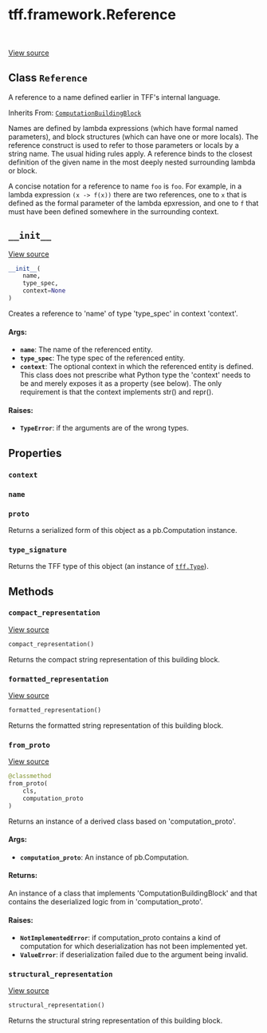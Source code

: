 <div itemscope itemtype="http://developers.google.com/ReferenceObject">
<meta itemprop="name" content="tff.framework.Reference" />
<meta itemprop="path" content="Stable" />
<meta itemprop="property" content="context"/>
<meta itemprop="property" content="name"/>
<meta itemprop="property" content="proto"/>
<meta itemprop="property" content="type_signature"/>
<meta itemprop="property" content="__init__"/>
<meta itemprop="property" content="compact_representation"/>
<meta itemprop="property" content="formatted_representation"/>
<meta itemprop="property" content="from_proto"/>
<meta itemprop="property" content="structural_representation"/>
</div>

# tff.framework.Reference

<table class="tfo-notebook-buttons tfo-api" align="left">
</table>

<a target="_blank" href="http://github.com/tensorflow/federated/tree/master/tensorflow_federated/python/core/impl/compiler/building_blocks.py">View
source</a>

## Class `Reference`

A reference to a name defined earlier in TFF's internal language.

Inherits From:
[`ComputationBuildingBlock`](../../tff/framework/ComputationBuildingBlock.md)

<!-- Placeholder for "Used in" -->

Names are defined by lambda expressions (which have formal named parameters),
and block structures (which can have one or more locals). The reference
construct is used to refer to those parameters or locals by a string name. The
usual hiding rules apply. A reference binds to the closest definition of the
given name in the most deeply nested surrounding lambda or block.

A concise notation for a reference to name `foo` is `foo`. For example, in a
lambda expression `(x -> f(x))` there are two references, one to `x` that is
defined as the formal parameter of the lambda epxression, and one to `f` that
must have been defined somewhere in the surrounding context.

<h2 id="__init__"><code>__init__</code></h2>

<a target="_blank" href="http://github.com/tensorflow/federated/tree/master/tensorflow_federated/python/core/impl/compiler/building_blocks.py">View
source</a>

```python
__init__(
    name,
    type_spec,
    context=None
)
```

Creates a reference to 'name' of type 'type_spec' in context 'context'.

#### Args:

*   <b>`name`</b>: The name of the referenced entity.
*   <b>`type_spec`</b>: The type spec of the referenced entity.
*   <b>`context`</b>: The optional context in which the referenced entity is
    defined. This class does not prescribe what Python type the 'context' needs
    to be and merely exposes it as a property (see below). The only requirement
    is that the context implements str() and repr().

#### Raises:

*   <b>`TypeError`</b>: if the arguments are of the wrong types.

## Properties

<h3 id="context"><code>context</code></h3>

<h3 id="name"><code>name</code></h3>

<h3 id="proto"><code>proto</code></h3>

Returns a serialized form of this object as a pb.Computation instance.

<h3 id="type_signature"><code>type_signature</code></h3>

Returns the TFF type of this object (an instance of
<a href="../../tff/Type.md"><code>tff.Type</code></a>).

## Methods

<h3 id="compact_representation"><code>compact_representation</code></h3>

<a target="_blank" href="http://github.com/tensorflow/federated/tree/master/tensorflow_federated/python/core/impl/compiler/building_blocks.py">View
source</a>

```python
compact_representation()
```

Returns the compact string representation of this building block.

<h3 id="formatted_representation"><code>formatted_representation</code></h3>

<a target="_blank" href="http://github.com/tensorflow/federated/tree/master/tensorflow_federated/python/core/impl/compiler/building_blocks.py">View
source</a>

```python
formatted_representation()
```

Returns the formatted string representation of this building block.

<h3 id="from_proto"><code>from_proto</code></h3>

<a target="_blank" href="http://github.com/tensorflow/federated/tree/master/tensorflow_federated/python/core/impl/compiler/building_blocks.py">View
source</a>

```python
@classmethod
from_proto(
    cls,
    computation_proto
)
```

Returns an instance of a derived class based on 'computation_proto'.

#### Args:

*   <b>`computation_proto`</b>: An instance of pb.Computation.

#### Returns:

An instance of a class that implements 'ComputationBuildingBlock' and that
contains the deserialized logic from in 'computation_proto'.

#### Raises:

*   <b>`NotImplementedError`</b>: if computation_proto contains a kind of
    computation for which deserialization has not been implemented yet.
*   <b>`ValueError`</b>: if deserialization failed due to the argument being
    invalid.

<h3 id="structural_representation"><code>structural_representation</code></h3>

<a target="_blank" href="http://github.com/tensorflow/federated/tree/master/tensorflow_federated/python/core/impl/compiler/building_blocks.py">View
source</a>

```python
structural_representation()
```

Returns the structural string representation of this building block.
